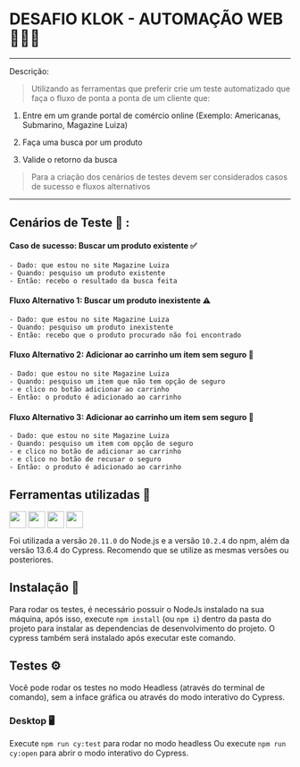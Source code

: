 # DESAFIO KLOK - AUTOMAÇÃO WEB 👨🏽‍💻
------------------
Descrição:  
> Utilizando as ferramentas que preferir crie um teste automatizado que faça o fluxo de ponta a ponta de um
cliente que:

1. Entre em um grande portal de comércio online (Exemplo: Americanas, Submarino, Magazine Luiza)

2. Faça uma busca por um produto
3. Valide o retorno da busca

> Para a criação dos cenários de testes devem ser considerados casos de sucesso e fluxos alternativos
---

## Cenários de Teste 💼 :

#### Caso de sucesso: Buscar um produto existente ✅
    - Dado: que estou no site Magazine Luiza
    - Quando: pesquiso um produto existente
    - Então: recebo o resultado da busca feita

#### Fluxo Alternativo 1: Buscar um produto inexistente ⚠️
    - Dado: que estou no site Magazine Luiza
    - Quando: pesquiso um produto inexistente
    - Então: recebo que o produto procurado não foi encontrado

#### Fluxo Alternativo 2: Adicionar ao carrinho um item sem seguro 🛒
    - Dado: que estou no site Magazine Luiza
    - Quando: pesquiso um item que não tem opção de seguro
    - e clico no botão adicionar ao carrinho
    - Então: o produto é adicionado ao carrinho

#### Fluxo Alternativo 3: Adicionar ao carrinho um item sem seguro 🛒
    - Dado: que estou no site Magazine Luiza
    - Quando: pesquiso um item com opção de seguro
    - e clico no botão de adicionar ao carrinho
    - e clico no botão de recusar o seguro
    - Então: o produto é adicionado ao carrinho


## Ferramentas utilizadas 🔧  

<div style="display: inline_block">
  <img align="center" height="30" widith="40" src="https://img.shields.io/badge/-cypress-%23E5E5E5?style=for-the-badge&logo=cypress&logoColor=058a5e" />
    <img align="center" height="30" widith="40" src="https://img.shields.io/badge/node.js-6DA55F?style=for-the-badge&logo=node.js&logoColor=white" />
    <img align="center" height="30" widith="40" src="https://img.shields.io/badge/NPM-%23000000.svg?style=for-the-badge&logo=npm&logoColor=white" />
  <img align="center" height="30" widith="40" src="https://img.shields.io/badge/javascript-%23323330.svg?style=for-the-badge&logo=javascript&logoColor=%23F7DF1E" />
</div>


 Foi utilizada a versão `20.11.0` do Node.js e a versão `10.2.4` do npm, além da versão 13.6.4 do Cypress. Recomendo que se utilize as mesmas versões ou posteriores.

## Instalação 🔧

Para rodar os testes, é necessário possuir o NodeJs instalado na sua máquina, após isso, execute `npm install` (ou `npm i`) dentro da pasta do projeto para instalar as dependencias de desenvolvimento do projeto. 
O cypress também será instalado após executar este comando.

## Testes ⚙️

Você pode rodar os testes  no modo Headless (através do terminal de comando), sem a inface gráfica ou através do modo interativo do Cypress.

### Desktop 🖥️

Execute `npm run cy:test` para rodar no modo headless 
Ou execute `npm run cy:open` para abrir o modo interativo do Cypress.